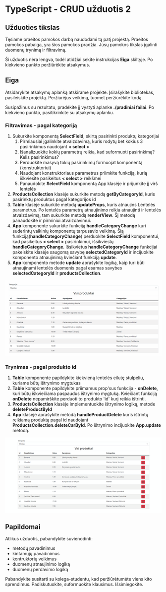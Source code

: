 # TypeScript - CRUD užduotis 2

## Užduoties tikslas

Tęsiame praeitos pamokos darbą naudodami tą patį projektą. Praeitos pamokos pabaiga, yra šios pamokos pradžia.
Jūsų pamokos tikslas įgalinti duomenų trynimą ir filtravimą.

Ši užduotis nėra lengva, todėl atidžiai sekite instrukcijas __Eiga__ skiltyje. Po kiekvieno punkto peržiūrėkite atsakymus. 

## Eiga

Atsidarykite atsakymų aplanką atskirame projekte. Įsirašykite bibliotekas, pasileiskite projektą.
Peržiūrėjus veikimą, tuomet peržiūrėkite kodą.

Susipažinus su rezultatu, pradėkite jį vystyti aplanke __./pradiniai failai__.
Po kiekvieno punkto, pasitikrinkite su atsakymų aplanku.

### Filtravimas - pagal kategoriją
1. Sukurkite komponentą __SelectField__, skirtą pasirinkti produktų kategorijai
   1. Pirmiausiai įgalinkite atvaizdavimą, kuris rodytų bet kokius 3 pasirinkimus naudojant __&lt; select &gt;__
   2. Išanalizuokite kokių parametrų reikia, kad suformuoti pasirinkimą? Kelis pasirinkimus?
   3. Perduokite masyvą tokių pasirinkimų formuojat komponentą (konstruktoriui)
   4. Naudojant konstruktoriaus parametrus priimkite funkciją, kurią iškviesite pasikeitus __&lt; select &gt;__ reikšmei
   5. Panaudokite __SelectField__ komponentą App klasėje ir prijunkite jį virš lentelės
2. __ProductsCollection__ klasėje sukurkite metodą __getByCategoryId__, kuris pasirinktų produktus pagal kategorijos id
3. __Table__ klasėje sukurkite metodą __updateProps__, kuris atnaujins Lentelės parametrus. Po lentelės parametrų atnaujinimo reikia atnaujinti ir lentelės atvaizdavimą, tam sukurkite metodą __renderView__. Šį metodą panaudokite ir pirminiui atvaizdavimui.
4. __App__ komponente sukurkite funkciją __handleCategoryChange__ kuri suderintų vaikinių komponentų tarpusavio veikimą. Šią funkciją(__handleCategoryChange__) perduokite __SelectField__ komponentui, kad pasikeitus  __&lt; select &gt;__  pasirinkimui, išsikviestų __handleCategoryChange__. Išsikvietus __handleCategoryChange__ funkcijai pakeiskite klasėje saugomą savybę __selectedCategoryId__ ir incijuokite komponento atnaujinimą kviečiant funkciją __update__.
5. __App__ komponento metode __update__ aprašykite logiką, kaip turi būti atnaujinami lentelės duomenis pagal esamas savybes __selectedCategoryId__ ir __productsCollection__.

![](./filter-example.gif)

### Trynimas - pagal produkto id
1. __Table__ komponente papildykite kiekvieną lentelės eilutę stulpeliu, kuriame būtų ištrynimo mygtukas
2. __Table__ komponente papildykite priimamus prop'sus funkcija - __onDelete__, kuri būtų iškviečiama paspaudus ištrynimo mygtuką. Kviečiant funkciją __onDelete__ nepamirškite perduoti to produkto 'id' kurį reikia ištrinti.
3. __ProductsCollection__ klasėje implementuokite ištrynimo logiką, metode __deleteProductById__
4. __App__ klasėje aprašykite metodą __handleProductDelete__ kuris ištrintų reikiamą produktą pagal id naudojant __ProductsCollection.deleteCarById__. Po ištrynimo incijuokite __App.update__ metodą.

![](./delete-example.gif)

## Papildomai

Atlikus užduotis, pabandykite suvienodinti:
  * metodų pavadinimus
  * kintamųjų pavadinimus
  * kontruktorių veikimus
  * duomenų atnaujinimo logiką
  * duomenų perdavimo logiką
  
Pabandykite susitarti su kolega-studentu, kad peržiūrėtumėte viens kito sprendimus. 
Padiskutuokite, suformuokite klausimus. Išsimiegokite.
